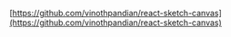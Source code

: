 [https://github.com/vinothpandian/react-sketch-canvas](https://github.com/vinothpandian/react-sketch-canvas)
            